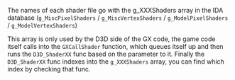 The names of each shader file go with the g_XXXShaders array in the IDA database
(`g_MiscPixelShaders` / `g_MiscVertexShaders` / `g_ModelPixelShaders` / `g_ModelVertexShaders`)

This array is only used by the D3D side of the GX code, the game code itself calls into the `GXCallShader` function, which queues itself up and then runs the `D3D_ShaderXX` func based on the parameter to it.
Finally the `D3D_ShaderXX` func indexes into the `g_XXXShaders` array, you can find which index by checking that func.
